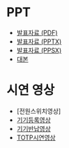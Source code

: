 # PPT
* [발표자료 (PDF)]()
* [발표자료 (PPTX)]()
* [발표자료 (PPSX)]()
* [대본]()

# 시연 영상
* [전원스위치영상]
* [기기등록영상]()
* [기기반납영상]()
* [TOTP시연영상]()

> 